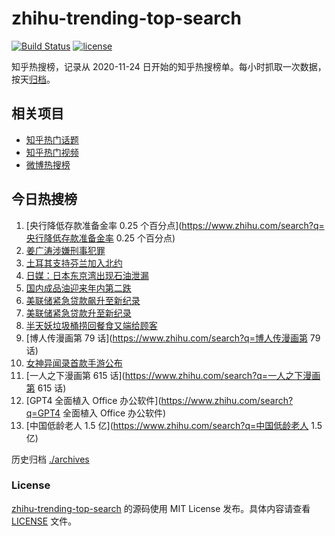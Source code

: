 # zhihu-trending-top-search

[![Build Status](https://github.com/justjavac/zhihu-trending-top-search/workflows/ci/badge.svg?branch=main)](https://github.com/justjavac/zhihu-trending-top-search/actions)
[![license](https://img.shields.io/github/license/justjavac/zhihu-trending-top-search)](https://github.com/justjavac/zhihu-trending-top-search/blob/main/LICENSE)

知乎热搜榜，记录从 2020-11-24
日开始的知乎热搜榜单。每小时抓取一次数据，按天[归档](./archives)。

## 相关项目

- [知乎热门话题](https://github.com/justjavac/zhihu-trending-hot-questions)
- [知乎热门视频](https://github.com/justjavac/zhihu-trending-hot-video)
- [微博热搜榜](https://github.com/justjavac/weibo-trending-hot-search)

## 今日热搜榜

<!-- BEGIN -->
<!-- 最后更新时间 Sat Mar 18 2023 17:08:35 GMT+0800 (China Standard Time) -->

1. [央行降低存款准备金率 0.25
   个百分点](https://www.zhihu.com/search?q=央行降低存款准备金率 0.25 个百分点)
1. [姜广涛涉嫌刑事犯罪](https://www.zhihu.com/search?q=姜广涛涉嫌刑事犯罪)
1. [土耳其支持芬兰加入北约](https://www.zhihu.com/search?q=土耳其支持芬兰加入北约)
1. [日媒：日本东京湾出现石油泄漏](https://www.zhihu.com/search?q=日媒：日本东京湾出现石油泄漏)
1. [国内成品油迎来年内第二跌](https://www.zhihu.com/search?q=国内成品油迎来年内第二跌)
1. [美联储紧急贷款飙升至新纪录](https://www.zhihu.com/search?q=美联储紧急贷款飙升至新纪录)
1. [美联储紧急贷款升至新纪录](https://www.zhihu.com/search?q=美联储紧急贷款升至新纪录)
1. [半天妖垃圾桶捞回餐食又端给顾客](https://www.zhihu.com/search?q=半天妖垃圾桶捞回餐食又端给顾客)
1. [博人传漫画第 79 话](https://www.zhihu.com/search?q=博人传漫画第 79 话)
1. [女神异闻录首款手游公布](https://www.zhihu.com/search?q=女神异闻录首款手游公布)
1. [一人之下漫画第 615 话](https://www.zhihu.com/search?q=一人之下漫画第 615 话)
1. [GPT4 全面植入 Office 办公软件](https://www.zhihu.com/search?q=GPT4 全面植入
   Office 办公软件)
1. [中国低龄老人 1.5 亿](https://www.zhihu.com/search?q=中国低龄老人 1.5 亿)

<!-- END -->

历史归档 [./archives](./archives)

### License

[zhihu-trending-top-search](https://github.com/justjavac/zhihu-trending-top-search)
的源码使用 MIT License 发布。具体内容请查看 [LICENSE](./LICENSE) 文件。
